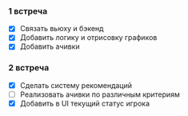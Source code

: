 ### 1 встреча
- [x] Связать вьюху и бэкенд
- [x] Добавить логику и отрисовку графиков
- [x] Добавить ачивки

### 2 встреча
- [x] Сделать систему рекомендаций 
- [ ] Реализовать ачивки по различным критериям 
- [x] Добавить в UI текущий статус игрока
